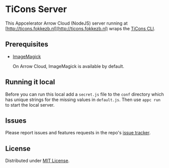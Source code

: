 # TiCons Server

This Appcelerator Arrow Cloud (NodeJS) server running at [http://ticons.fokkezb.nl](http://ticons.fokkezb.nl) wraps the [TiCons CLI](https://www.npmjs.com/package/ticons).

## Prerequisites

* [ImageMagick](http://www.imagemagick.org/script/binary-releases.php)

  On Arrow Cloud, ImageMagick is available by default.

## Running it local

Before you can run this local add a `secret.js` file to the `conf` directory which has unique strings for the missing values in `default.js`. Then use `appc run` to start the local server.

## Issues

Please report issues and features requests in the repo's [issue tracker](https://github.com/fokkezb/ticons-server/issues).

## License

Distributed under [MIT License](LICENSE).
